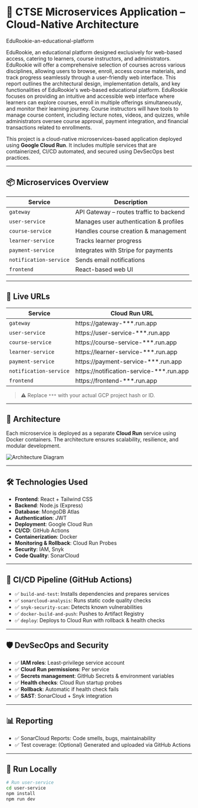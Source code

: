 # 🎯 CTSE Microservices Application – Cloud-Native Architecture

EduRookie-an-educational-platform

EduRookie, an educational platform designed exclusively for web-based access, catering to learners, course instructors, and administrators. EduRookie will offer a comprehensive selection of courses across various disciplines, allowing users to browse, enroll, access course materials, and track progress seamlessly through a user-friendly web interface. This report outlines the architectural design, implementation details, and key functionalities of EduRookie's web-based educational platform.
EduRookie focuses on providing an intuitive and accessible web interface where learners can explore courses, enroll in multiple offerings simultaneously, and monitor their learning journey. Course instructors will have tools to manage course content, including lecture notes, videos, and quizzes, while administrators oversee course approval, payment integration, and financial transactions related to enrollments.

This project is a cloud-native microservices-based application deployed using **Google Cloud Run**. It includes multiple services that are containerized, CI/CD automated, and secured using DevSecOps best practices.

---

## 📦 Microservices Overview

| Service                | Description                             |
| ---------------------- | --------------------------------------- |
| `gateway`              | API Gateway – routes traffic to backend |
| `user-service`         | Manages user authentication & profiles  |
| `course-service`       | Handles course creation & management    |
| `learner-service`      | Tracks learner progress                 |
| `payment-service`      | Integrates with Stripe for payments     |
| `notification-service` | Sends email notifications               |
| `frontend`             | React-based web UI                      |

---

## 🚀 Live URLs

| Service                | Cloud Run URL                               |
| ---------------------- | ------------------------------------------- |
| `gateway`              | https://gateway-\*\*\*.run.app              |
| `user-service`         | https://user-service-\*\*\*.run.app         |
| `course-service`       | https://course-service-\*\*\*.run.app       |
| `learner-service`      | https://learner-service-\*\*\*.run.app      |
| `payment-service`      | https://payment-service-\*\*\*.run.app      |
| `notification-service` | https://notification-service-\*\*\*.run.app |
| `frontend`             | https://frontend-\*\*\*.run.app             |

> ⚠️ Replace `***` with your actual GCP project hash or ID.

---

## 🧠 Architecture

Each microservice is deployed as a separate **Cloud Run** service using Docker containers. The architecture ensures scalability, resilience, and modular development.

![Architecture Diagram](./architecture-diagram.png)

---

## 🛠️ Technologies Used

- **Frontend**: React + Tailwind CSS
- **Backend**: Node.js (Express)
- **Database**: MongoDB Atlas
- **Authentication**: JWT
- **Deployment**: Google Cloud Run
- **CI/CD**: GitHub Actions
- **Containerization**: Docker
- **Monitoring & Rollback**: Cloud Run Probes
- **Security**: IAM, Snyk
- **Code Quality**: SonarCloud

---

## 🔄 CI/CD Pipeline (GitHub Actions)

- ✅ `build-and-test`: Installs dependencies and prepares services
- ✅ `sonarcloud-analysis`: Runs static code quality checks
- ✅ `snyk-security-scan`: Detects known vulnerabilities
- ✅ `docker-build-and-push`: Pushes to Artifact Registry
- ✅ `deploy`: Deploys to Cloud Run with rollback & health checks

---

## 🛡️ DevSecOps and Security

- ✅ **IAM roles**: Least-privilege service account
- ✅ **Cloud Run permissions**: Per service
- ✅ **Secrets management**: GitHub Secrets & environment variables
- ✅ **Health checks**: Cloud Run startup probes
- ✅ **Rollback**: Automatic if health check fails
- ✅ **SAST**: SonarCloud + Snyk integration

---

## 📊 Reporting

- ✅ SonarCloud Reports: Code smells, bugs, maintainability
- ✅ Test coverage: (Optional) Generated and uploaded via GitHub Actions

---

## 🧪 Run Locally

```bash
# Run user-service
cd user-service
npm install
npm run dev
```
